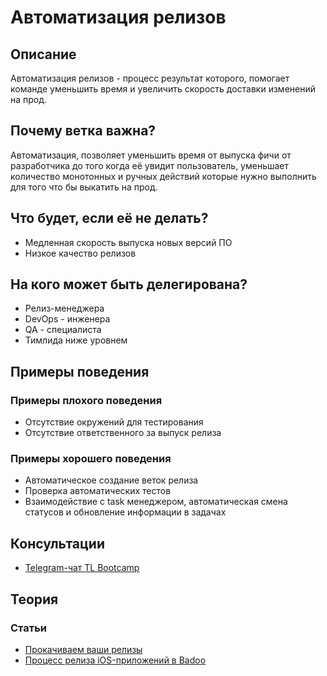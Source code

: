 # Автоматизация релизов
## Описание
Автоматизация релизов - процесс результат которого, помогает команде уменьшить время и увеличить скорость доставки изменений на прод.


## Почему ветка важна?
Автоматизация, позволяет уменьшить время от выпуска фичи от разработчика до того когда её увидит пользователь, уменьшает количество монотонных и ручных действий которые нужно выполнить для того что бы выкатить на прод.


## Что будет, если её не делать?
- Медленная скорость выпуска новых версий ПО
- Низкое качество релизов

## На кого может быть делегирована?
- Релиз-менеджера
- DevOps - инженера
- QA - специалиста
- Тимлида ниже уровнем

## Примеры поведения
### Примеры плохого поведения
- Отсутствие окружений для тестирования
- Отсутствие ответственного за выпуск релиза


### Примеры хорошего поведения
- Автоматическое создание веток релиза
- Проверка автоматических тестов
- Взаимодействие с task менеджером, автоматическая смена статусов и обновление информации в задачах


## Консультации
- [Telegram-чат TL Bootcamp](https://tlinks.run/tlbootcamp)

## Теория
### Статьи
- [Прокачиваем ваши релизы](https://habr.com/ru/company/tinkoff/blog/472434/)
- [Процесс релиза iOS-приложений в Badoo](https://habr.com/ru/company/badoo/blog/338760/)
